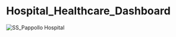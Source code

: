 # Hospital_Healthcare_Dashboard
![SS_Pappollo Hospital](https://github.com/user-attachments/assets/e725084d-2728-4c34-a4b0-5f28a4b93d66)
